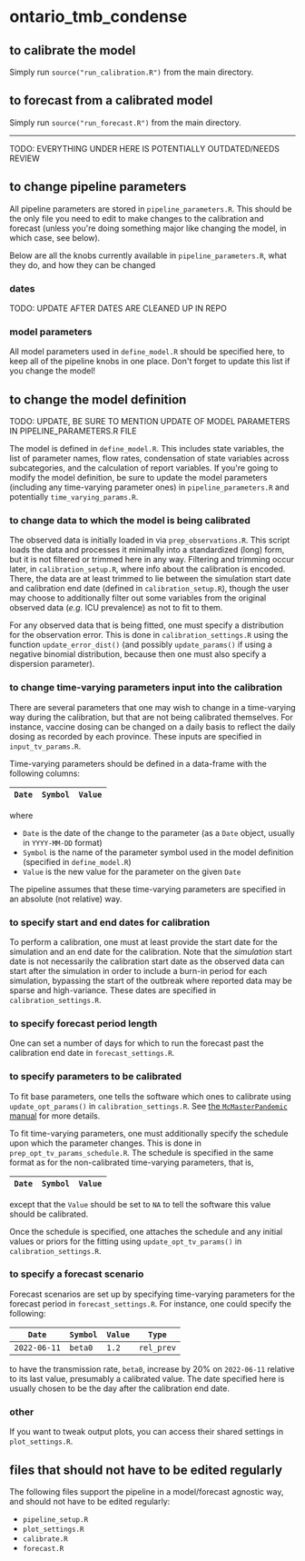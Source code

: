 # ontario_tmb_condense

## to calibrate the model

Simply run `source("run_calibration.R")` from the main directory.

## to forecast from a calibrated model

Simply run `source("run_forecast.R")` from the main directory.

---

TODO: EVERYTHING UNDER HERE IS POTENTIALLY OUTDATED/NEEDS REVIEW

## to change pipeline parameters

All pipeline parameters are stored in `pipeline_parameters.R`. This should be the only file you need to edit to make changes to the calibration and forecast (unless you're doing something major like changing the model, in which case, see below).

Below are all the knobs currently available in `pipeline_parameters.R`, what they do, and how they can be changed

### dates

TODO: UPDATE AFTER DATES ARE CLEANED UP IN REPO

### model parameters

All model parameters used in `define_model.R` should be specified here, to keep all of the pipeline knobs in one place. Don't forget to update this list if you change the model!

## to change the model definition

TODO: UPDATE, BE SURE TO MENTION UPDATE OF MODEL PARAMETERS IN PIPELINE_PARAMETERS.R FILE

The model is defined in `define_model.R`. This includes state variables, the list of parameter names, flow rates, condensation of state variables across subcategories, and the calculation of report variables. If you're going to modify the model definition, be sure to update the model parameters (including any time-varying parameter ones) in `pipeline_parameters.R` and potentially `time_varying_params.R`.

### to change data to which the model is being calibrated

The observed data is initially loaded in via `prep_observations.R`. This script loads the data and processes it minimally into a standardized (long) form, but it is not filtered or trimmed here in any way. Filtering and trimming occur later, in `calibration_setup.R`, where info about the calibration is encoded. There, the data are at least trimmed to lie between the simulation start date and calibration end date (defined in `calibration_setup.R`), though the user may choose to additionally filter out some variables from the original observed data (_e.g._ ICU prevalence) as not to fit to them.

For any observed data that is being fitted, one must specify a distribution for the observation error. This is done in `calibration_settings.R` using the function `update_error_dist()` (and possibly `update_params()` if using a negative binomial distribution, because then one must also specify a dispersion parameter).

### to change time-varying parameters input into the calibration

There are several parameters that one may wish to change in a time-varying way during the calibration, but that are not being calibrated themselves. For instance, vaccine dosing can be changed on a daily basis to reflect the daily dosing as recorded by each province. These inputs are specified in `input_tv_params.R`.

Time-varying parameters should be defined in a data-frame with the following columns:

| `Date` | `Symbol` | `Value` |
| ------ | -------- | ------- |

where
- `Date` is the date of the change to the parameter (as a `Date` object, usually in `YYYY-MM-DD` format)
- `Symbol` is the name of the parameter symbol used in the model definition (specified in `define_model.R`)
- `Value` is the new value for the parameter on the given `Date`

The pipeline assumes that these time-varying parameters are specified in an absolute (not relative) way.

### to specify start and end dates for calibration

To perform a calibration, one must at least provide the start date for the simulation and an end date for the calibration. Note that the _simulation_ start date is not necessarily the calibration start date as the observed data can start after the simulation in order to include a burn-in period for each simulation, bypassing the start of the outbreak where reported data may be sparse and high-variance. These dates are specified in `calibration_settings.R`.

### to specify forecast period length

One can set a number of days for which to run the forecast past the calibration end date in `forecast_settings.R`.

### to specify parameters to be calibrated

To fit base parameters, one tells the software which ones to calibrate using `update_opt_params()` in `calibration_settings.R`. See [the `McMasterPandemic` manual](https://canmod.github.io/macpan-book/calibration.html) for more details.

To fit time-varying parameters, one must additionally specify the schedule upon which the parameter changes. This is done in `prep_opt_tv_params_schedule.R`. The schedule is specified in the same format as for the non-calibrated time-varying parameters, that is,

| `Date` | `Symbol` | `Value` |
| ------ | -------- | ------- |

except that the `Value` should be set to `NA` to tell the software this value should be calibrated.

Once the schedule is specified, one attaches the schedule and any initial values or priors for the fitting using `update_opt_tv_params()` in `calibration_settings.R`.

### to specify a forecast scenario

Forecast scenarios are set up by specifying time-varying parameters for the forecast period in `forecast_settings.R`. For instance, one could specify the following:

| `Date`       | `Symbol` | `Value`   | `Type`     |
| ------------ | -------- | --------- | ---------- |
| `2022-06-11` | `beta0`  | `1.2`     | `rel_prev` |

to have the transmission rate, `beta0`, increase by 20% on `2022-06-11` relative to its last value, presumably a calibrated value. The date specified here is usually chosen to be the day after the calibration end date.

### other

If you want to tweak output plots, you can access their shared settings in `plot_settings.R`.

## files that should not have to be edited regularly

The following files support the pipeline in a model/forecast agnostic way, and should not have to be edited regularly:

- `pipeline_setup.R`
- `plot_settings.R`
- `calibrate.R`
- `forecast.R`
